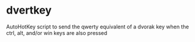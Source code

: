 # dvertkey
AutoHotKey script to send the qwerty equivalent of a dvorak key when the ctrl, alt, and/or win keys are also pressed
